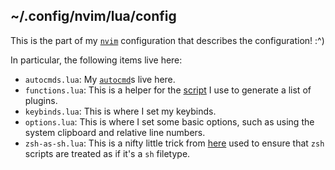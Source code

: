 ## ~/.config/nvim/lua/config

This is the part of my [`nvim`](<https://github.com/dbarenholz/dotfiles/tree/main/dot_config/nvim>) configuration that describes the configuration! :^)

In particular, the following items live here:

- `autocmds.lua`: My [`autocmd`](<https://neovim.io/doc/user/autocmd.html>)s live here.
- `functions.lua`: This is a helper for the [script](<https://github.com/dbarenholz/dotfiles/blob/main/dot_config/nvim/executable_generate_plugin_list.sh>) I use to generate a list of plugins.
- `keybinds.lua`: This is where I set my keybinds.
- `options.lua`: This is where I set some basic options, such as using the system clipboard and relative line numbers.
- `zsh-as-sh.lua`: This is a nifty little trick from [here](<https://nanotipsforvim.prose.sh/treesitter-and-lsp-support-for-zsh>) used to ensure that `zsh` scripts are treated as if it's a `sh` filetype.

